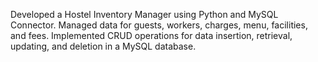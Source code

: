 Developed a Hostel Inventory Manager using Python and MySQL Connector. Managed data for guests, workers, charges, menu, facilities, and fees. Implemented CRUD operations for data insertion, retrieval, updating, and deletion in a MySQL database.



